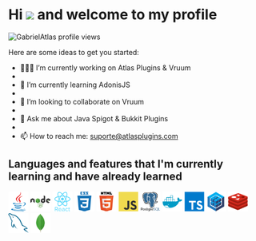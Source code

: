 # Hi <img src="https://raw.githubusercontent.com/kaueMarques/kaueMarques/master/hi.gif" width="30px"> and welcome to my profile 
<p align="left"><img src="https://komarev.com/ghpvc/?username=GabrielAtlas&color=brightgreen" alt="GabrielAtlas profile views" /> </p>

Here are some ideas to get you started:

- 👨🏻‍💻 I’m currently working on Atlas Plugins & Vruum
- 
- 🌱 I’m currently learning AdonisJS
- 
- 👯 I’m looking to collaborate on Vruum
- 
- 💬 Ask me about Java Spigot & Bukkit Plugins
- 
- 📫 How to reach me: suporte@atlasplugins.com

## Languages and features that I'm currently learning and have already learned
<p align="left">
  <img src="https://raw.githubusercontent.com/devicons/devicon/master/icons/java/java-original.svg" alt="java" width="40" height="40" />
  <img src="https://raw.githubusercontent.com/devicons/devicon/master/icons/nodejs/nodejs-original-wordmark.svg" alt="nodejs" width="40" height="40"/>
  <img src="https://raw.githubusercontent.com/devicons/devicon/master/icons/react/react-original-wordmark.svg" alt="react" width="40" height="40"/>
  <img src="https://raw.githubusercontent.com/devicons/devicon/master/icons/css3/css3-plain-wordmark.svg" alt="css3"  width="40" height="40"/>
  <img src="https://raw.githubusercontent.com/devicons/devicon/master/icons/html5/html5-original-wordmark.svg" alt="html5"  width="40" height="40"/>
  <img src="https://raw.githubusercontent.com/devicons/devicon/master/icons/javascript/javascript-original.svg" alt="javascript" width="40" height="40"/>
  <img src="https://raw.githubusercontent.com/devicons/devicon/master/icons/postgresql/postgresql-original-wordmark.svg" alt="postgresql" width="40" height="40"/>
  <img src="https://raw.githubusercontent.com/devicons/devicon/master/icons/docker/docker-plain.svg" alt="docker" width="40" height="40" />
  <img src="https://raw.githubusercontent.com/devicons/devicon/master/icons/typescript/typescript-original.svg" width="40" height="40" />
  <img src="https://raw.githubusercontent.com/devicons/devicon/master/icons/sequelize/sequelize-original.svg" width="40" height="40" />
  <img src="https://raw.githubusercontent.com/devicons/devicon/master/icons/redis/redis-original.svg" width="40" height="40" />
  <img src="https://raw.githubusercontent.com/devicons/devicon/master/icons/mysql/mysql-original.svg" width="40" height="40" />
  <img src="https://raw.githubusercontent.com/devicons/devicon/master/icons/mongodb/mongodb-original.svg" width="40" height="40" />
</p>
